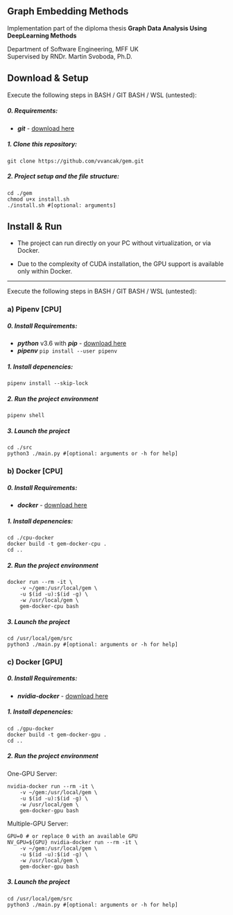 Graph Embedding Methods
-----------------------
Implementation part of the diploma thesis **Graph Data Analysis Using DeepLearning Methods**

Department of Software Engineering, MFF UK  
Supervised by  RNDr.  Martin Svoboda, Ph.D.

## Download & Setup
Execute the following steps in BASH / GIT BASH / WSL (untested):

##### 0. Requirements:
* ***git*** - [download here](https://git-scm.com/downloads)

##### 1. Clone this repository: 
```Shell
git clone https://github.com/vvancak/gem.git
```

##### 2. Project setup and the file structure:
```Shell
cd ./gem
chmod u+x install.sh
./install.sh #[optional: arguments]
```

## Install & Run
* The project can run directly on your PC without virtualization, or via Docker. 

* Due to the complexity of CUDA installation, the GPU support is available only within Docker.

-----------------------
Execute the following steps in BASH / GIT BASH / WSL (untested):

### a) Pipenv [CPU]
##### 0. Install Requirements:
* ***python*** v3.6 with ***pip*** - [download here](https://www.python.org/downloads/)
* ***pipenv*** ```pip install --user pipenv```

##### 1. Install depenencies:
```Shell
pipenv install --skip-lock 
```

##### 2. Run the project environment
```Shell
pipenv shell
```

##### 3. Launch the project
```Shell
cd ./src
python3 ./main.py #[optional: arguments or -h for help]
```

### b) Docker [CPU]
##### 0. Install Requirements:
* ***docker*** - [download here](https://www.docker.com/)

##### 1. Install depenencies:
```Shell
cd ./cpu-docker
docker build -t gem-docker-cpu .
cd ..
```

##### 2. Run the project environment
```Shell
docker run --rm -it \
    -v ~/gem:/usr/local/gem \
    -u $(id -u):$(id -g) \
    -w /usr/local/gem \
    gem-docker-cpu bash
```

##### 3. Launch the project
```Shell
cd /usr/local/gem/src
python3 ./main.py #[optional: arguments or -h for help]
```


### c) Docker [GPU]

##### 0. Install Requirements:
* ***nvidia-docker*** - [download here](https://github.com/NVIDIA/nvidia-docker)

##### 1. Install depenencies:
```Shell
cd ./gpu-docker
docker build -t gem-docker-gpu .
cd ..
```

##### 2. Run the project environment
One-GPU Server:
```Shell
nvidia-docker run --rm -it \
    -v ~/gem:/usr/local/gem \
    -u $(id -u):$(id -g) \
    -w /usr/local/gem \
    gem-docker-gpu bash
```

Multiple-GPU Server:
```Shell
GPU=0 # or replace 0 with an available GPU
NV_GPU=${GPU} nvidia-docker run --rm -it \
    -v ~/gem:/usr/local/gem \
    -u $(id -u):$(id -g) \
    -w /usr/local/gem \
    gem-docker-gpu bash
```


##### 3. Launch the project
```Shell
cd /usr/local/gem/src
python3 ./main.py #[optional: arguments or -h for help]
```